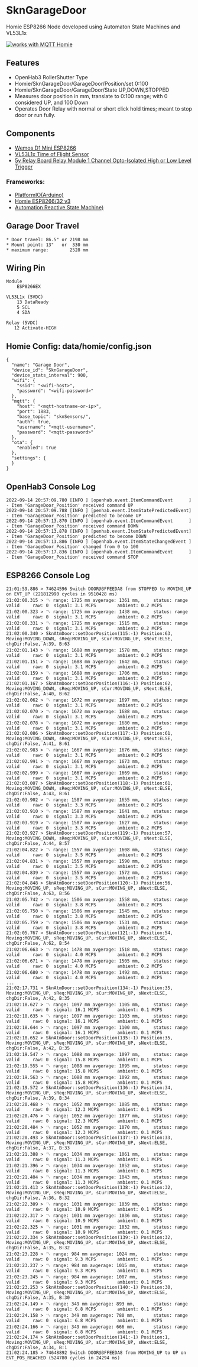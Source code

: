 # SknGarageDoor
Homie ESP8266 Node developed using Automaton State Machines and VL53L1x

<a href="https://homieiot.github.io/">
  <img src="https://homieiot.github.io/img/works-with-homie.png" alt="works with MQTT Homie">
</a>

## Features
* OpenHab3 RollerShutter Type
* Homie/SknGarageDoor/GarageDoor/Position/set 0:100
* Homie/SknGarageDoor/GarageDoor/State UP,DOWN,STOPPED
* Measures door position in mm, translate to 0:100 range; with 0 considered UP, and 100 Down
* Operates Door Relay with normal or short click hold times; meant to stop door or run fully.

## Components
* [Wemos D1 Mini ESP8266](https://www.amazon.com/MELIFE-Development-Wireless-Internet-MicroPython/dp/B08H1YRN4M/ref=sr_1_10?crid=2Y9PEH0OFTXPL&keywords=memos+d1+mini+esp8266&qid=1663331796&s=electronics&sprefix=memos+d1+mini+esp8266%2Celectronics%2C84&sr=1-10)
* [VL53L1x Time of Flight Sensor](https://www.amazon.com/DWEII-Measurement-Extension-Compatible-Raspberry/dp/B09V4DS888/ref=sr_1_4_sspa?crid=1SZRJKYL8C1IB&keywords=vl53l1x+tof+sensor+module&qid=1663331559&sprefix=vl53l1%2Caps%2C89&sr=8-4-spons&psc=1)
* [5v Relay Board Relay Module 1 Channel Opto-Isolated High or Low Level Trigger](https://www.amazon.com/AOICRIE-Optocoupler-Isolation-Compatible-Development/dp/B08C71QL65/ref=sr_1_6?crid=3GQ5B5O0AT995&keywords=HiLetgo+2pcs+5V+One+Channel+Relay+Module+Relay+Switch+with+OPTO+Isolation+High+Low+Level+Trigger&qid=1663330959&s=electronics&sprefix=hiletgo+2pcs+5v+one+channel+relay+module+relay+switch+with+opto+isolation+high+low+level+trigger%2Celectronics%2C109&sr=1-6)

### Frameworks: 
* [PlatformIO(Arduino)](https://platformio.org)
* [Homie ESP8266/32 v3](https://github.com/homieiot/homie-esp8266)
* [Automation Reactive State Machine)](https://github.com/tinkerspy/Automaton)

## Garage Door Travel
    * Door travel: 86.5" or 2198 mm
    * Mount point: 13"   or  330 mm
    * maximum range:        2528 mm

## Wiring Pin
    Module
        ESP8266EX 

    VL53L1x (5VDC)
        13 DataReady 
        5 SCL
        4 SDA
    
    Relay (5VDC)
       12 Activate-HIGH


## Homie Config: data/homie/config.json
```
{
  "name": "Garage Door",
  "device_id": "SknGarageDoor",
  "device_stats_interval": 900,  
  "wifi": {
    "ssid": "<wifi-host>",
    "password": "<wifi-password>"
  },
  "mqtt": {
    "host": "<mqtt-hostname-or-ip>",
    "port": 1883,
	"base_topic": "sknSensors/",
    "auth": true,
    "username": "<mqtt-username>",
    "password": "<mqtt-password>"
  },
  "ota": {
    "enabled": true
  },
  "settings": {
  }
}
```

## OpenHab3 Console Log

    2022-09-14 20:57:09.780 [INFO ] [openhab.event.ItemCommandEvent      ] - Item 'GarageDoor_Position' received command UP
    2022-09-14 20:57:09.788 [INFO ] [penhab.event.ItemStatePredictedEvent] - Item 'GarageDoor_Position' predicted to become UP
    2022-09-14 20:57:13.870 [INFO ] [openhab.event.ItemCommandEvent      ] - Item 'GarageDoor_Position' received command DOWN
    2022-09-14 20:57:13.878 [INFO ] [penhab.event.ItemStatePredictedEvent] - Item 'GarageDoor_Position' predicted to become DOWN
    2022-09-14 20:57:13.886 [INFO ] [openhab.event.ItemStateChangedEvent ] - Item 'GarageDoor_Position' changed from 0 to 100
    2022-09-14 20:57:17.836 [INFO ] [openhab.event.ItemCommandEvent      ] - Item 'GarageDoor_Position' received command STOP

## ESP8266 Console Log

    21:01:59.886 > 74624596 Switch DOOR@3FFEEDA8 from STOPPED to MOVING_UP on EVT_UP (221812990 cycles in 9510428 ms)
    21:02:00.315 > 〽 range: 1725 mm avgerage: 1361 mm,     status: range valid     raw: 0  signal: 3.1 MCPS        ambient: 0.2 MCPS
    21:02:00.323 > 〽 range: 1725 mm avgerage: 1438 mm,     status: range valid     raw: 0  signal: 3.1 MCPS        ambient: 0.2 MCPS
    21:02:00.331 > 〽 range: 1725 mm avgerage: 1515 mm,     status: range valid     raw: 0  signal: 3.1 MCPS        ambient: 0.2 MCPS
    21:02:00.340 > SknAtmDoor::setDoorPosition(115:-1) Position:63, Moving:MOVING_DOWN, sReq:MOVING_UP, sCur:MOVING_UP, sNext:ELSE, chgDir:False, A:39, B:63
    21:02:01.143 > 〽 range: 1688 mm avgerage: 1578 mm,     status: range valid     raw: 0  signal: 3.1 MCPS        ambient: 0.2 MCPS
    21:02:01.151 > 〽 range: 1688 mm avgerage: 1642 mm,     status: range valid     raw: 0  signal: 3.1 MCPS        ambient: 0.2 MCPS
    21:02:01.159 > 〽 range: 1688 mm avgerage: 1706 mm,     status: range valid     raw: 0  signal: 3.1 MCPS        ambient: 0.2 MCPS
    21:02:01.167 > SknAtmDoor::setDoorPosition(116:-1) Position:62, Moving:MOVING_DOWN, sReq:MOVING_UP, sCur:MOVING_UP, sNext:ELSE, chgDir:False, A:40, B:62
    21:02:02.062 > 〽 range: 1672 mm avgerage: 1697 mm,     status: range valid     raw: 0  signal: 3.1 MCPS        ambient: 0.2 MCPS
    21:02:02.070 > 〽 range: 1672 mm avgerage: 1688 mm,     status: range valid     raw: 0  signal: 3.1 MCPS        ambient: 0.2 MCPS
    21:02:02.078 > 〽 range: 1672 mm avgerage: 1680 mm,     status: range valid     raw: 0  signal: 3.1 MCPS        ambient: 0.2 MCPS
    21:02:02.086 > SknAtmDoor::setDoorPosition(117:-1) Position:61, Moving:MOVING_DOWN, sReq:MOVING_UP, sCur:MOVING_UP, sNext:ELSE, chgDir:False, A:41, B:61
    21:02:02.983 > 〽 range: 1667 mm avgerage: 1676 mm,     status: range valid     raw: 0  signal: 3.1 MCPS        ambient: 0.2 MCPS
    21:02:02.991 > 〽 range: 1667 mm avgerage: 1673 mm,     status: range valid     raw: 0  signal: 3.1 MCPS        ambient: 0.2 MCPS
    21:02:02.999 > 〽 range: 1667 mm avgerage: 1669 mm,     status: range valid     raw: 0  signal: 3.1 MCPS        ambient: 0.2 MCPS
    21:02:03.007 > SknAtmDoor::setDoorPosition(118:-1) Position:61, Moving:MOVING_DOWN, sReq:MOVING_UP, sCur:MOVING_UP, sNext:ELSE, chgDir:False, A:43, B:61
    21:02:03.902 > 〽 range: 1587 mm avgerage: 1655 mm,     status: range valid     raw: 0  signal: 3.3 MCPS        ambient: 0.2 MCPS
    21:02:03.910 > 〽 range: 1587 mm avgerage: 1641 mm,     status: range valid     raw: 0  signal: 3.3 MCPS        ambient: 0.2 MCPS
    21:02:03.919 > 〽 range: 1587 mm avgerage: 1627 mm,     status: range valid     raw: 0  signal: 3.3 MCPS        ambient: 0.2 MCPS
    21:02:03.927 > SknAtmDoor::setDoorPosition(119:-1) Position:57, Moving:MOVING_DOWN, sReq:MOVING_UP, sCur:MOVING_UP, sNext:ELSE, chgDir:False, A:44, B:57
    21:02:04.822 > 〽 range: 1557 mm avgerage: 1608 mm,     status: range valid     raw: 0  signal: 3.5 MCPS        ambient: 0.2 MCPS
    21:02:04.831 > 〽 range: 1557 mm avgerage: 1590 mm,     status: range valid     raw: 0  signal: 3.5 MCPS        ambient: 0.2 MCPS
    21:02:04.839 > 〽 range: 1557 mm avgerage: 1572 mm,     status: range valid     raw: 0  signal: 3.5 MCPS        ambient: 0.2 MCPS
    21:02:04.848 > SknAtmDoor::setDoorPosition(120:-1) Position:56, Moving:MOVING_UP, sReq:MOVING_UP, sCur:MOVING_UP, sNext:ELSE, chgDir:False, A:63, B:56
    21:02:05.742 > 〽 range: 1506 mm avgerage: 1558 mm,     status: range valid     raw: 0  signal: 3.8 MCPS        ambient: 0.2 MCPS
    21:02:05.750 > 〽 range: 1506 mm avgerage: 1545 mm,     status: range valid     raw: 0  signal: 3.8 MCPS        ambient: 0.2 MCPS
    21:02:05.759 > 〽 range: 1506 mm avgerage: 1531 mm,     status: range valid     raw: 0  signal: 3.8 MCPS        ambient: 0.2 MCPS
    21:02:05.767 > SknAtmDoor::setDoorPosition(121:-1) Position:54, Moving:MOVING_UP, sReq:MOVING_UP, sCur:MOVING_UP, sNext:ELSE, chgDir:False, A:62, B:54
    21:02:06.663 > 〽 range: 1478 mm avgerage: 1518 mm,     status: range valid     raw: 0  signal: 4.0 MCPS        ambient: 0.2 MCPS
    21:02:06.671 > 〽 range: 1478 mm avgerage: 1505 mm,     status: range valid     raw: 0  signal: 4.0 MCPS        ambient: 0.2 MCPS
    21:02:06.680 > 〽 range: 1478 mm avgerage: 1492 mm,     status: range valid     raw: 0  signal: 4.0 MCPS        ambient: 0.2 MCPS
    ...
    21:02:17.731 > SknAtmDoor::setDoorPosition(134:-1) Position:35, Moving:MOVING_UP, sReq:MOVING_UP, sCur:MOVING_UP, sNext:ELSE, chgDir:False, A:42, B:35
    21:02:18.627 > 〽 range: 1097 mm avgerage: 1105 mm,     status: range valid     raw: 0  signal: 16.1 MCPS       ambient: 0.1 MCPS
    21:02:18.635 > 〽 range: 1097 mm avgerage: 1103 mm,     status: range valid     raw: 0  signal: 16.1 MCPS       ambient: 0.1 MCPS
    21:02:18.644 > 〽 range: 1097 mm avgerage: 1100 mm,     status: range valid     raw: 0  signal: 16.1 MCPS       ambient: 0.1 MCPS
    21:02:18.652 > SknAtmDoor::setDoorPosition(135:-1) Position:35, Moving:MOVING_UP, sReq:MOVING_UP, sCur:MOVING_UP, sNext:ELSE, chgDir:False, A:42, B:35
    21:02:19.547 > 〽 range: 1088 mm avgerage: 1097 mm,     status: range valid     raw: 0  signal: 15.8 MCPS       ambient: 0.1 MCPS
    21:02:19.555 > 〽 range: 1088 mm avgerage: 1095 mm,     status: range valid     raw: 0  signal: 15.8 MCPS       ambient: 0.1 MCPS
    21:02:19.563 > 〽 range: 1088 mm avgerage: 1092 mm,     status: range valid     raw: 0  signal: 15.8 MCPS       ambient: 0.1 MCPS
    21:02:19.572 > SknAtmDoor::setDoorPosition(136:-1) Position:34, Moving:MOVING_UP, sReq:MOVING_UP, sCur:MOVING_UP, sNext:ELSE, chgDir:False, A:39, B:34
    21:02:20.468 > 〽 range: 1052 mm avgerage: 1085 mm,     status: range valid     raw: 0  signal: 12.3 MCPS       ambient: 0.1 MCPS
    21:02:20.476 > 〽 range: 1052 mm avgerage: 1077 mm,     status: range valid     raw: 0  signal: 12.3 MCPS       ambient: 0.1 MCPS
    21:02:20.484 > 〽 range: 1052 mm avgerage: 1070 mm,     status: range valid     raw: 0  signal: 12.3 MCPS       ambient: 0.1 MCPS
    21:02:20.493 > SknAtmDoor::setDoorPosition(137:-1) Position:33, Moving:MOVING_UP, sReq:MOVING_UP, sCur:MOVING_UP, sNext:ELSE, chgDir:False, A:37, B:33
    21:02:21.388 > 〽 range: 1034 mm avgerage: 1061 mm,     status: range valid     raw: 0  signal: 11.3 MCPS       ambient: 0.1 MCPS
    21:02:21.396 > 〽 range: 1034 mm avgerage: 1052 mm,     status: range valid     raw: 0  signal: 11.3 MCPS       ambient: 0.1 MCPS
    21:02:21.404 > 〽 range: 1034 mm avgerage: 1043 mm,     status: range valid     raw: 0  signal: 11.3 MCPS       ambient: 0.1 MCPS
    21:02:21.413 > SknAtmDoor::setDoorPosition(138:-1) Position:32, Moving:MOVING_UP, sReq:MOVING_UP, sCur:MOVING_UP, sNext:ELSE, chgDir:False, A:36, B:32
    21:02:22.309 > 〽 range: 1031 mm avgerage: 1039 mm,     status: range valid     raw: 0  signal: 10.9 MCPS       ambient: 0.1 MCPS
    21:02:22.317 > 〽 range: 1031 mm avgerage: 1036 mm,     status: range valid     raw: 0  signal: 10.9 MCPS       ambient: 0.1 MCPS
    21:02:22.325 > 〽 range: 1031 mm avgerage: 1032 mm,     status: range valid     raw: 0  signal: 10.9 MCPS       ambient: 0.1 MCPS
    21:02:22.334 > SknAtmDoor::setDoorPosition(139:-1) Position:32, Moving:MOVING_UP, sReq:MOVING_UP, sCur:MOVING_UP, sNext:ELSE, chgDir:False, A:35, B:32
    21:02:23.228 > 〽 range: 984 mm avgerage: 1024 mm,      status: range valid     raw: 0  signal: 9.3 MCPS        ambient: 0.1 MCPS
    21:02:23.237 > 〽 range: 984 mm avgerage: 1015 mm,      status: range valid     raw: 0  signal: 9.3 MCPS        ambient: 0.1 MCPS
    21:02:23.245 > 〽 range: 984 mm avgerage: 1007 mm,      status: range valid     raw: 0  signal: 9.3 MCPS        ambient: 0.1 MCPS
    21:02:23.253 > SknAtmDoor::setDoorPosition(140:-1) Position:30, Moving:MOVING_UP, sReq:MOVING_UP, sCur:MOVING_UP, sNext:ELSE, chgDir:False, A:35, B:30
    21:02:24.149 > 〽 range: 349 mm avgerage: 893 mm,       status: range valid     raw: 0  signal: 6.8 MCPS        ambient: 0.1 MCPS
    21:02:24.158 > 〽 range: 349 mm avgerage: 780 mm,       status: range valid     raw: 0  signal: 6.8 MCPS        ambient: 0.1 MCPS
    21:02:24.166 > 〽 range: 349 mm avgerage: 666 mm,       status: range valid     raw: 0  signal: 6.8 MCPS        ambient: 0.1 MCPS
    21:02:24.174 > SknAtmDoor::setDoorPosition(141:-1) Position:1, Moving:MOVING_UP, sReq:MOVING_UP, sCur:MOVING_UP, sNext:ELSE, chgDir:False, A:34, B:1
    21:02:24.185 > 74648892 Switch DOOR@3FFEEDA8 from MOVING_UP to UP on EVT_POS_REACHED (524780 cycles in 24294 ms)
